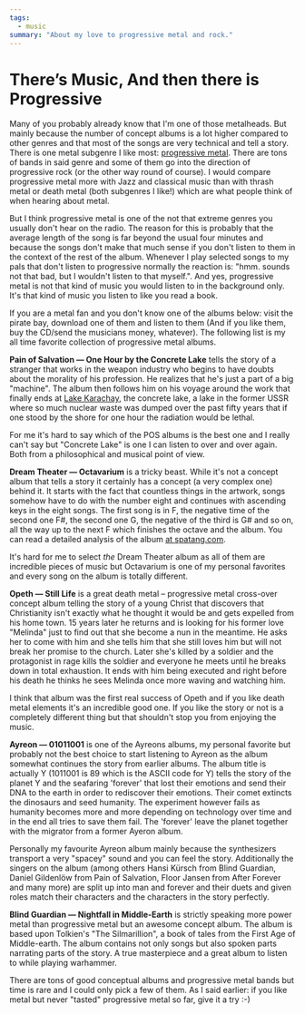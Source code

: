 ```yaml
---
tags:
  - music
summary: "About my love to progressive metal and rock."
---
```


# There’s Music, And then there is Progressive

Many of you probably already know that I'm one of those metalheads. But
mainly because the number of concept albums is a lot higher compared to
other genres and that most of the songs are very technical and tell a
story. There is one metal subgenre I like most: [progressive metal](http://en.wikipedia.org/wiki/Progressive_metal). There are tons of
bands in said genre and some of them go into the direction of
progressive rock (or the other way round of course). I would compare
progressive metal more with Jazz and classical music than with thrash
metal or death metal (both subgenres I like!) which are what people
think of when hearing about metal.

But I think progressive metal is one of the not that extreme genres you
usually don't hear on the radio. The reason for this is probably that
the average length of the song is far beyond the usual four minutes and
because the songs don't make that much sense if you don't listen to them
in the context of the rest of the album. Whenever I play selected songs
to my pals that don't listen to progressive normally the reaction is:
"hmm. sounds not that bad, but I wouldn't listen to that myself.". And
yes, progressive metal is not that kind of music you would listen to in
the background only. It's that kind of music you listen to like you read
a book.

If you are a metal fan and you don't know one of the albums below: visit
the pirate bay, download one of them and listen to them (And if you like
them, buy the CD/send the musicians money, whatever). The following list
is my all time favorite collection of progressive metal albums.

**Pain of Salvation — One Hour by the Concrete Lake** tells the story of
a stranger that works in the weapon industry who begins to have doubts
about the morality of his profession. He realizes that he's just a part
of a big "machine". The album then follows him on his voyage around the
work that finally ends at [Lake Karachay](http://en.wikipedia.org/wiki/Lake_Karachay), the concrete lake, a
lake in the former USSR where so much nuclear waste was dumped over the
past fifty years that if one stood by the shore for one hour the
radiation would be lethal.

For me it's hard to say which of the POS albums is the best one and I
really can't say but "Concrete Lake" is one I can listen to over and
over again. Both from a philosophical and musical point of view.

**Dream Theater — Octavarium** is a tricky beast. While it's not a
concept album that tells a story it certainly has a concept (a very
complex one) behind it. It starts with the fact that countless things in
the artwork, songs somehow have to do with the number eight and
continues with ascending keys in the eight songs. The first song is in
F, the negative time of the second one F#, the second one G, the
negative of the third is G# and so on, all the way up to the next F
which finishes the octave and the album. You can read a detailed
analysis of the album [at spatang.com](http://dt.spatang.com/octavarium.php).

It's hard for me to select *the* Dream Theater album as all of them are
incredible pieces of music but Octavarium is one of my personal
favorites and every song on the album is totally different.

**Opeth — Still Life** is a great death metal – progressive metal
cross-over concept album telling the story of a young Christ that
discovers that Christianity isn't exactly what he thought it would be
and gets expelled from his home town. 15 years later he returns and is
looking for his former love "Melinda" just to find out that she become a
nun in the meantime. He asks her to come with him and she tells him that
she still loves him but will not break her promise to the church. Later
she's killed by a soldier and the protagonist in rage kills the soldier
and everyone he meets until he breaks down in total exhaustion. It ends
with him being executed and right before his death he thinks he sees
Melinda once more waving and watching him.

I think that album was the first real success of Opeth and if you like
death metal elements it's an incredible good one. If you like the story
or not is a completely different thing but that shouldn't stop you from
enjoying the music.

**Ayreon — 01011001** is one of the Ayreons albums, my personal favorite
but probably not the best choice to start listening to Ayreon as the
album somewhat continues the story from earlier albums. The album title
is actually Y (1011001 is 89 which is the ASCII code for Y) tells the
story of the planet Y and the seafaring 'forever' that lost their
emotions and send their DNA to the earth in order to rediscover their
emotions. Their comet extincts the dinosaurs and seed humanity. The
experiment however fails as humanity becomes more and more depending on
technology over time and in the end all tries to save them fail. The
'forever' leave the planet together with the migrator from a former
Ayeron album.

Personally my favourite Ayreon album mainly because the synthesizers
transport a very "spacey" sound and you can feel the story. Additionally
the singers on the album (among others Hansi Kürsch from Blind Guardian,
Daniel Gildenlöw from Pain of Salvation, Floor Jansen from After Forever
and many more) are split up into man and forever and their duets and
given roles match their characters and the characters in the story
perfectly.

**Blind Guardian — Nightfall in Middle-Earth** is strictly speaking more
power metal than progressive metal but an awesome concept album. The
album is based upon Tolkien's "The Silmarillion", a book of tales from
the First Age of Middle-earth. The album contains not only songs but
also spoken parts narrating parts of the story. A true masterpiece and a
great album to listen to while playing warhammer.

There are tons of good conceptual albums and progressive metal bands but
time is rare and I could only pick a few of them. As I said earlier: if
you like metal but never "tasted" progressive metal so far, give it a
try :-)

